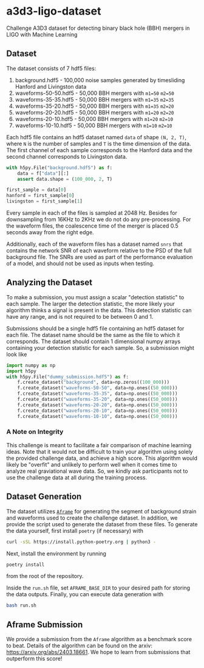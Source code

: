 # a3d3-ligo-dataset
Challenge A3D3 dataset for detecting binary black hole (BBH) mergers in LIGO with Machine Learning

## Dataset
The dataset consists of 7 hdf5 files:

1. background.hdf5 - 100,000 noise samples generated by timesliding Hanford and Livingston data
2. waveforms-50-50.hdf5 - 50,000 BBH mergers with `m1=50` `m2=50`
3. waveforms-35-35.hdf5 - 50,000 BBH mergers with `m1=35` `m2=35`
4. waveforms-35-20.hdf5 - 50,000 BBH mergers with `m1=35` `m2=20`
5. waveforms-20-20.hdf5 - 50,000 BBH mergers with `m1=20` `m2=20`
6. waveforms-20-10.hdf5 - 50,000 BBH mergers with `m1=20` `m2=10`
7. waveforms-10-10.hdf5 - 50,000 BBH mergers with `m1=10` `m2=10`

Each hdf5 file contains an hdf5 dataset named `data` of shape `(N, 2, T)`, where `N` is the number of samples and `T` is the time
dimension of the data. The first channel of each sample corresponds to the Hanford data and the second channel corresponds to Livingston data.

```python
with h5py.File("background.hdf5") as f:
    data = f["data"][:]
    assert data.shape = (100_000, 2, T)

first_sample = data[0]
hanford = first_sample[0]
livingston = first_sample[1]
```

Every sample in each of the files is sampled at 2048 Hz. Besides for downsampling from 16KHz to 2KHz we do not do any pre-processing. For the waveform files, the coalescence time of the merger is placed 0.5 seconds away from the right edge.

Additionally, each of the waveform files has a dataset named `snrs` that contains the network SNR of each waveform relative to the PSD of the full background file. The SNRs are used as part of the performance evaluation of a model, and should not be used as inputs when testing.

## Analyzing the Dataset
To make a submission, you must assign a scalar "detection statistic" to each sample. The larger the detection statistic, the more likely
your algorithm thinks a signal is present in the data. This detection statistic can have any range, and is not required to be between 0 and 1.

Submissions should be a single hdf5 file containing an hdf5 dataset for each file. The dataset name should be 
the same as the file to which it corresponds. The dataset should contain 1 dimensional numpy arrays containing your detection statistic for each sample. So, a submission might look like

```python
import numpy as np
import h5py
with h5py.File("dummy_submission.hdf5") as f:
    f.create_dataset("background", data=np.zeros((100_000)))
    f.create_dataset("waveforms-50-50", data=np.ones((50_000)))
    f.create_dataset("waveforms-35-35", data=np.ones((50_000)))
    f.create_dataset("waveforms-35-20", data=np.ones((50_000)))
    f.create_dataset("waveforms-20-20", data=np.ones((50_000)))
    f.create_dataset("waveforms-20-10", data=np.ones((50_000)))
    f.create_dataset("waveforms-10-10", data=np.ones((50_000)))
```

### A Note on Integrity
This challenge is meant to facilitate a fair comparison of machine learning ideas. Note that it would not be difficult to train your algorithm using solely the provided challenge data, and achieve a high score. This algorithm would likely be "overfit" and unlikely to perform well when it comes time to analyze real graviational wave data. So, we kindly ask participants not to use the challenge data at all during the training process.

## Dataset Generation
The dataset utilizes [`Aframe`](https://github.com/ml4gw/aframev2) for generating the segment of background strain and waveforms used to create
the challenge dataset. In addition, we provide the script used to generate the dataset from these files. To generate the data yourself, first
install `poetry` (if necessary) with 
```bash
curl -sSL https://install.python-poetry.org | python3 -
```

Next, install the environment by running
```bash
poetry install
```
from the root of the repository.

Inside the `run.sh` file, set `AFRAME_BASE_DIR` to your desired path for storing the data outputs.
Finally, you can execute data generation with
```bash
bash run.sh
```


## Aframe Submission
We provide a submission from the `Aframe` algorithm as a benchmark score to beat. Details of the algorithm can be found on the arxiv: https://arxiv.org/abs/2403.18661. We hope to learn from submissions that outperform this score!
